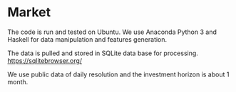 # Market

The code is run and tested on Ubuntu. We use Anaconda Python 3 and Haskell for data manipulation and features generation.

The data is pulled and stored in SQLite data base for processing.
https://sqlitebrowser.org/

We use public data of daily resolution and the investment horizon is about 1 month. 
